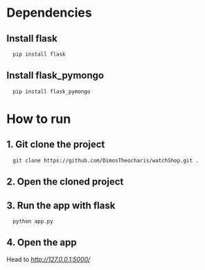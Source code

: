 # Dependencies

## Install flask

```
  pip install flask
```

## Install flask_pymongo

```
  pip install flask_pymongo
```


# How to run

## 1. Git clone the project

```
  git clone https://github.com/DimosTheocharis/watchShop.git .
```

## 2. Open the cloned project

## 3. Run the app with flask

```
  python app.py
```

## 4. Open the app

Head to _http://127.0.0.1:5000/_
